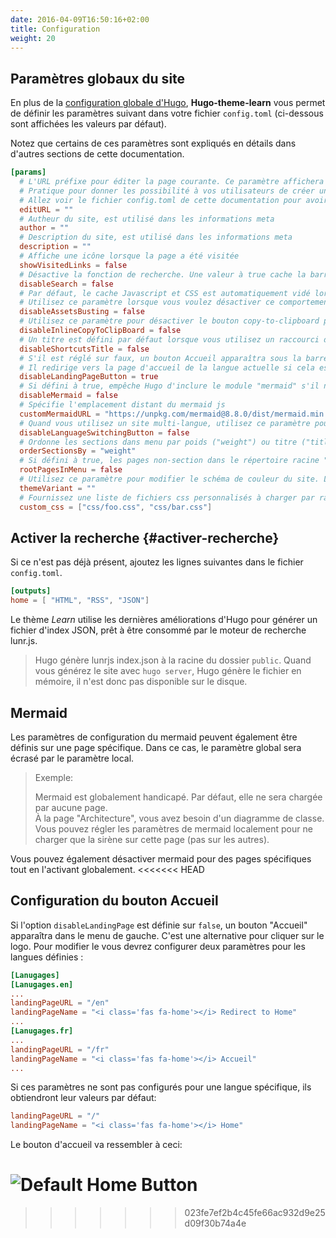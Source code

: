 ```yaml
---
date: 2016-04-09T16:50:16+02:00
title: Configuration
weight: 20
---
```


## Paramètres globaux du site

En plus de la [configuration globale d'Hugo](https://gohugo.io/overview/configuration/), **Hugo-theme-learn** vous permet de définir les paramètres suivant dans votre fichier `config.toml` (ci-dessous sont affichées les valeurs par défaut).

Notez que certains de ces paramètres sont expliqués en détails dans d'autres sections de cette documentation.

```toml
[params]
  # L'URL préfixe pour éditer la page courante. Ce paramètre affichera un bouton "Modifier cette page" on haut de de chacune des pages.
  # Pratique pour donner les possibilité à vos utilisateurs de créer une merge request pour votre doc.
  # Allez voir le fichier config.toml de cette documentation pour avoir un exemple.
  editURL = ""
  # Autheur du site, est utilisé dans les informations meta
  author = ""
  # Description du site, est utilisé dans les informations meta
  description = ""
  # Affiche une icône lorsque la page a été visitée
  showVisitedLinks = false
  # Désactive la fonction de recherche. Une valeur à true cache la barre de recherche.
  disableSearch = false
  # Par défaut, le cache Javascript et CSS est automatiquement vidé lorsqu'une nouvelle version du site est générée.
  # Utilisez ce paramètre lorsque vous voulez désactiver ce comportement (c'est parfois incompatible avec certains proxys)
  disableAssetsBusting = false
  # Utilisez ce paramètre pour désactiver le bouton copy-to-clipboard pour le code formatté sur une ligne.
  disableInlineCopyToClipBoard = false
  # Un titre est défini par défaut lorsque vous utilisez un raccourci dans le menu. Utilisez ce paramètre pour le cacher.
  disableShortcutsTitle = false
  # S'il est réglé sur faux, un bouton Accueil apparaîtra sous la barre de recherche dans le menu.
  # Il redirige vers la page d'accueil de la langue actuelle si cela est spécifié. (La valeur par défaut est "/")
  disableLandingPageButton = true
  # Si défini à true, empêche Hugo d'inclure le module "mermaid" s'il n'est pas nécessaire (réduira les temps de chargement et le trafic)
  disableMermaid = false
  # Spécifie l'emplacement distant du mermaid js
  customMermaidURL = "https://unpkg.com/mermaid@8.8.0/dist/mermaid.min.js"
  # Quand vous utilisez un site multi-langue, utilisez ce paramètre pour désactiver le bouton de changement de langue.
  disableLanguageSwitchingButton = false
  # Ordonne les sections dans menu par poids ("weight") ou titre ("title"). Défaut à "weight"
  orderSectionsBy = "weight"
  # Si défini à true, les pages non-section dans le répertoire racine "content" seron affiché dans le menu
  rootPagesInMenu = false
  # Utilisez ce paramètre pour modifier le schéma de couleur du site. Les valeurs par défaut sont "red", "blue", "green".
  themeVariant = ""
  # Fournissez une liste de fichiers css personnalisés à charger par rapport depuis le dossier `static/` à la racine du site.
  custom_css = ["css/foo.css", "css/bar.css"]
```

## Activer la recherche {#activer-recherche}

Si ce n'est pas déjà présent, ajoutez les lignes suivantes dans le fichier `config.toml`.

```toml
[outputs]
home = [ "HTML", "RSS", "JSON"]
```

Le thème *Learn* utilise les dernières améliorations d'Hugo pour générer un fichier d'index JSON, prêt à être consommé par le moteur de recherche lunr.js.

> Hugo génère lunrjs index.json à la racine du dossier `public`.
> Quand vous générez le site avec `hugo server`, Hugo génère le fichier en mémoire, il n'est donc pas disponible sur le disque.

## Mermaid

Les paramètres de configuration du mermaid peuvent également être définis sur une page spécifique. Dans ce cas, le paramètre global sera écrasé par le paramètre local.

> Exemple:
>
> Mermaid est globalement handicapé. Par défaut, elle ne sera chargée par aucune page.  
> À la page "Architecture", vous avez besoin d'un diagramme de classe. Vous pouvez régler les paramètres de mermaid localement pour ne charger que la sirène sur cette page (pas sur les autres).

Vous pouvez également désactiver mermaid pour des pages spécifiques tout en l'activant globalement.
<<<<<<< HEAD

## Configuration du bouton Accueil

Si l'option `disableLandingPage` est définie sur `false`, un bouton
"Accueil" apparaîtra dans le menu de gauche. C'est une alternative pour cliquer
sur le logo. Pour modifier le vous devrez configurer deux paramètres pour les
langues définies :

```toml
[Lanugages]
[Lanugages.en]
...
landingPageURL = "/en"
landingPageName = "<i class='fas fa-home'></i> Redirect to Home"
...
[Lanugages.fr]
...
landingPageURL = "/fr"
landingPageName = "<i class='fas fa-home'></i> Accueil"
...
```

Si ces paramètres ne sont pas configurés pour une langue spécifique, ils
obtiendront leur valeurs par défaut:

```toml
landingPageURL = "/"
landingPageName = "<i class='fas fa-home'></i> Home"
```

Le bouton d'accueil va ressembler à ceci:

![Default Home Button](/en/basics/configuration/images/home_button_defaults.jpg?width=100%)
=======
>>>>>>> 023fe7ef2b4c45fe66ac932d9e25d09f30b74a4e

